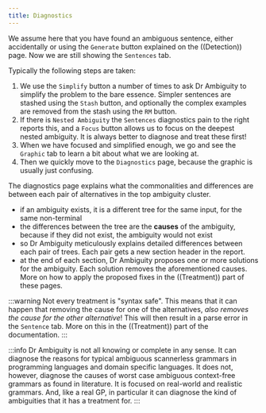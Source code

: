 ```yaml
---
title: Diagnostics
---
```


We assume here that you have found an ambiguous sentence, either accidentally or using the `Generate` button explained on the ((Detection)) page.
Now we are still showing the `Sentences` tab.

Typically the following steps are taken:
1. We use the `Simplify` button a number of times to ask Dr Ambiguity to simplify the problem to the bare essence. Simpler sentences are stashed using the `Stash` button, and optionally the complex examples are removed from the stash using the `RM` button.
2. If there is `Nested Ambiguity` the `Sentences` diagnostics pain to the right reports this, and a `Focus` button allows us to focus on the deepest nested ambiguity. It is always better to diagnose and treat these first!
2. When we have focused and simplified enough, we go and see the `Graphic` tab to learn a bit about what we are looking at.
3. Then we quickly move to the `Diagnostics` page, because the graphic is usually just confusing.

The diagnostics page explains what the commonalities and differences are between each pair of alternatives in the top ambiguity cluster.
* if an ambiguity exists, it is a different tree for the same input, for the same non-terminal
* the differences between the tree are the **causes** of the ambiguity, because if they did not exist, the ambiguity would not exist
* so Dr Ambiguity meticulously explains detailed differences between each pair of trees. Each pair gets a new section header in the report.
* at the end of each section, Dr Ambiguity proposes one or more solutions for the ambiguity. Each solution removes the aforementioned causes. More on how to apply the proposed fixes in the ((Treatment)) part of these pages.

:::warning
Not every treatment is "syntax safe". This means that it can happen that removing the cause for one of the alternatives, *also removes the cause for the other alternative*!
This will then result in a parse error in the `Sentence` tab. More on this in the ((Treatment)) part of the documentation.
:::

:::info
Dr Ambiguity is not all knowing or complete in any sense. It can diagnose the reasons for typical ambiguous scannerless grammars in programming languages and domain specific languages. It 
does not, however, diagnose the causes of worst case ambiguous context-free grammars as found in literature. It is focused on real-world and realistic grammars. And, like a real GP, in particular it
can diagnose the kind of ambiguities that it has a treatment for.
:::